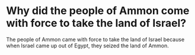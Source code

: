 # Why did the people of Ammon come with force to take the land of Israel?

The people of Ammon came with force to take the land of Israel because when Israel came up out of Egypt, they seized the land of Ammon.
